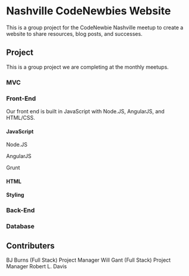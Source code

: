 # Nashville CodeNewbies Website

This is a group project for the CodeNewbie Nashville meetup to create a website to share resources, blog posts, and successes.

## Project

This is a group project we are completing at the monthly meetups.

### MVC

### Front-End

Our front end is built in JavaScript with Node.JS, AngularJS, and HTML/CSS.

#### JavaScript

Node.JS

AngularJS

Grunt

#### HTML

#### Styling

### Back-End

### Database

## Contributers

BJ Burns (Full Stack) Project Manager
Will Gant (Full Stack) Project Manager
Robert L. Davis
